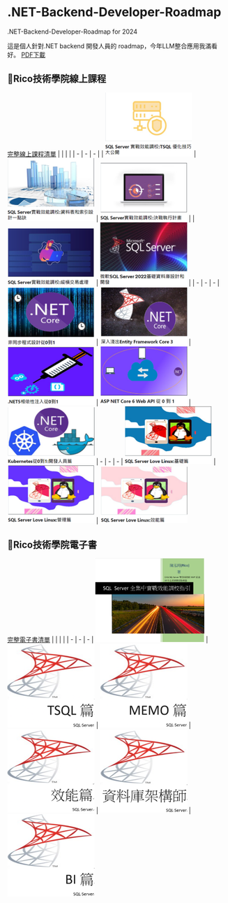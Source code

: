 # .NET-Backend-Developer-Roadmap
.NET-Backend-Developer-Roadmap for 2024

這是個人針對.NET backend 開發人員的 roadmap，今年LLM整合應用我滿看好。
[PDF下載](./NETbackendRoadmap2024.pdf)

## 💯Rico技術學院線上課程
[完整線上課程清單](https://ricochen-s-school.teachable.com/p/myudemy)
|   |   |   |
| - | - | - |
| [<img src="assets/1.png"  width="200">](https://www.udemy.com/course/sql-server-tsql/?referralCode=E7B391784D9E411C5386) | [<img src="assets/2.png"  width="200">](https://www.udemy.com/course/sql-server-table-index/?referralCode=F5C618386D6A95A26ED0) | [<img src="assets/3.png"  width="200">](https://www.udemy.com/course/sql-server-execution-plan/?referralCode=22F0F9971E9BBBF55E75) |
| [<img src="assets/4.png"  width="200">](https://www.udemy.com/course/sql-server-transaction/?referralCode=01D1725846DCDD5E1918) | [<img src="assets/5.png"  width="200">](https://www.udemy.com/course/sql-server-v2022/?referralCode=38F5258D927FE8D1F33C) | 
| - | - | - |
[<img src="assets/6.png"  width="200">](https://www.udemy.com/course/01-async/?referralCode=FF456E58A7A172F8DAE7) | [<img src="assets/7.png"  width="200">](https://www.udemy.com/course/entity-framework-core-3/?referralCode=5EBEE5727A8428F9C7DF) | [<img src="assets/8.png"  width="200">](https://www.udemy.com/course/net501-w/?referralCode=32CCE8E89DB53EB3CBCC) | 
[<img src="assets/9.png"  width="200">](https://www.udemy.com/course/asp-net-core-6-web-api-0-1/?referralCode=8C6E4C674A8C55828949) | [<img src="assets/10.png"  width="200">](https://www.udemy.com/course/kubernetes01/?referralCode=74718318DC045AB60193) 
| - | - | - |
[<img src="assets/11.png"  width="200">](https://www.udemy.com/course/draft/3502206/?referralCode=E34B2B1CEF9A79664BE8) | [<img src="assets/12.png"  width="200">](https://www.udemy.com/course/draft/3502290/?referralCode=29B9E988B89E15724693) | [<img src="assets/13.png"  width="200">](https://www.udemy.com/course/sql-server-love-linux-performance/?referralCode=E0D0F04F986B33790460)

## 💯Rico技術學院電子書
[完整電子書清單](https://ricochen-s-school.teachable.com/p/sqlserverbook)
|   |   |   |
| - | - | - |
[<img src="assets/b1.png"  width="250">](https://ricochen-s-school.teachable.com/p/sql-server-ebook) | [<img src="assets/b2.png"  width="200">](https://ricochen-s-school.teachable.com/p/sql-server-ebook2) | [<img src="assets/b3.png"  width="200">](https://ricochen-s-school.teachable.com/p/sql-server-ebook3) |
[<img src="assets/b4.png"  width="200">](https://ricochen-s-school.teachable.com/p/sql-server-ebook4) | [<img src="assets/b5.png"  width="200">](https://ricochen-s-school.teachable.com/p/sql-server-ebook5) | [<img src="assets/b6.png"  width="200">](https://ricochen-s-school.teachable.com/p/sql-server-ebook6)
